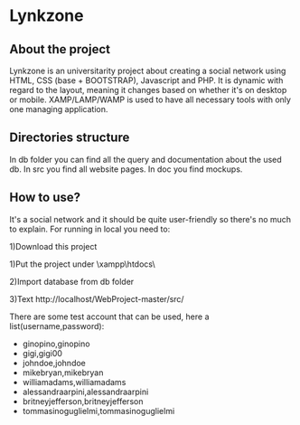 # Lynkzone
## About the project
Lynkzone is an universitarity project about creating a social network using HTML, CSS (base + BOOTSTRAP), Javascript and PHP.
It is dynamic with regard to the layout, meaning it changes based on whether it's on desktop or mobile.
XAMP/LAMP/WAMP is used to have all necessary tools with only one managing application.

## Directories structure
In db folder you can find all the query and documentation about the used db.
In src you find all website pages.
In doc you find mockups.

## How to use?
It's a social network and it should be quite user-friendly so there's no much to explain.
For running in local you need to:

1)Download this project

1)Put the project under \xampp\htdocs\

2)Import database from db folder

3)Text http://localhost/WebProject-master/src/

There are some test account that can be used, here a list(username,password):
- ginopino,ginopino
- gigi,gigi00
- johndoe,johndoe
- mikebryan,mikebryan
- williamadams,williamadams
- alessandraarpini,alessandraarpini
- britneyjefferson,britneyjefferson
- tommasinoguglielmi,tommasinoguglielmi
